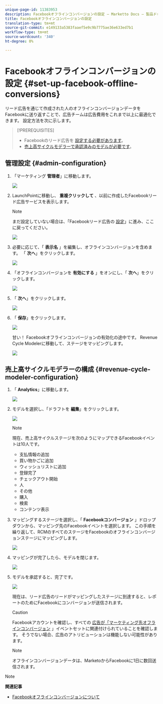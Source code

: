 ```yaml
---
unique-page-id: 11383953
description: Facebookオフラインコンバージョンの設定 — Marketto Docs — 製品ドキュメント
title: Facebookオフラインコンバージョンの設定
translation-type: tm+mt
source-git-commit: e149133a5383faaef5e9c9b7775ae36e633ed7b1
workflow-type: tm+mt
source-wordcount: '340'
ht-degree: 0%

---
```



# Facebookオフラインコンバージョンの設定 {#set-up-facebook-offline-conversions}

リード広告を通じて作成された人のオフラインコンバージョンデータをFacebookに送り返すことで、広告チームは広告費用をこれまで以上に最適化できます。 設定方法を次に示します。

>[!PREREQUISITES]
>
>* Facebookのリード広告を [設定する必要があります](set-up-facebook-lead-ads.md)。
>* [売上高サイクルモデラーで承認済みのモデルが必要です](http://docs.marketo.com/display/docs/revenue+cycle+models)。

>



## 管理設定 {#admin-configuration}

1. 「マーケティング **管理者**」に移動します。

   ![](assets/image2016-11-29-13-3a8-3a45.png)

1. LaunchPointに移動し、 **重複クリックして** 、以前に作成したFacebookリード広告サービスを表示します。

   >[!NOTE]
   >
   >まだ設定していない場合は、「Facebookリード広告の [設定](set-up-facebook-lead-ads.md)」に進み、ここに戻ってください。

   ![](assets/image2016-11-29-13-3a10-3a43.png)

1. 必要に応じて、「 **表示名** 」を編集し、オフラインコンバージョンを含めます。 「 **次へ**」をクリックします。

   ![](assets/image2016-11-29-13-3a12-3a19.png)

1. 「オフラインコンバージョンを **有効にする** 」をオンにし、「 **次へ**」をクリックします。

   ![](assets/image2016-11-29-13-3a13-3a32.png)

1. 「 **次へ**」をクリックします。

   ![](assets/image2016-11-29-13-3a14-3a17.png)

1. 「 **保存**」をクリックします。

   ![](assets/image2016-11-29-13-3a14-3a52.png)

   甘い！ Facebookオフラインコンバージョンの有効化の途中です。 Revenue Cycle Modelerに移動して、ステージをマッピングします。

   ![](assets/image2016-11-29-13-3a16-3a55.png)

## 売上高サイクルモデラーの構成 {#revenue-cycle-modeler-configuration}

1. 「 **Analytics**」に移動します。

   ![](assets/image2016-11-29-13-3a29-3a23.png)

1. モデルを選択し、「ドラフトを **編集**」をクリックします。

   ![](assets/image2016-11-29-13-3a31-3a6.png)

   >[!NOTE]
   >
   >現在、売上高サイクルステージを次のようにマップできるFacebookイベントは10人です。
   >
   >    
   >    
   >    * 支払情報の追加
   >    * 買い物かごに追加
   >    * ウィッシュリストに追加
   >    * 登録完了
   >    * チェックアウト開始
   >    * 人
   >    * その他
   >    * 購入
   >    * 検索
   >    * コンテンツ表示


1. マッピングするステージを選択し、「 **Facebookコンバージョン** 」ドロップダウンから、マッピング先のFacebookイベントを選択します。 この手順を繰り返して、RCMのすべてのステージをFacebookのオフラインコンバージョンステージにマッピングします。

   ![](assets/1-1.png)

1. マッピングが完了したら、モデルを閉じます。

   ![](assets/2.png)

1. モデルを承認すると、完了です。

   ![](assets/image2016-11-29-15-3a6-3a30.png)

   現在は、リード広告のリードがマッピングしたステージに到達すると、レポートのためにFacebookにコンバージョンが送信されます。

   >[!CAUTION]
   >
   >Facebookアカウントを確認し、すべての [広告が「マーケティング先オフラインコンバージョン](https://www.facebook.com/business/url/?href=%2Fbusiness%2Fhelp%2Fwww%2F1776828022605281&amp;cmsid&amp;creative=link&amp;creative_detail=advertiser-help-center&amp;create_type&amp;destination_cms_id&amp;orig_http_referrer) 」イベントセットに関連付けられていることを確認します。 そうでない場合、広告のアトリビューションは機能しない可能性があります。

   >[!NOTE]
   >
   >オフラインコンバージョンデータは、MarketoからFacebookに1日に数回送信されます。

>[!NOTE]
>
>**関連記事**
>
>* [Facebookオフラインコンバージョンについて](understanding-facebook-offline-conversions.md)

>



